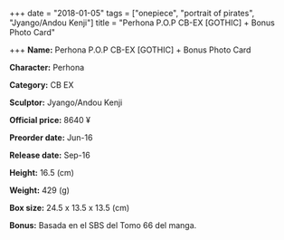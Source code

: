 +++
date = "2018-01-05"
tags = ["onepiece", "portrait of pirates", "Jyango/Andou Kenji"]
title = "Perhona P.O.P CB-EX [GOTHIC] + Bonus Photo Card"

+++
**Name:** Perhona P.O.P CB-EX [GOTHIC] &#43; Bonus Photo Card

**Character:** Perhona

**Category:** CB  EX 

**Sculptor:** Jyango/Andou Kenji

**Official price:** 8640 ¥

**Preorder date:** Jun-16

**Release date:** Sep-16

**Height:** 16.5 (cm)

**Weight:** 429 (g)

**Box size:** 24.5 x 13.5 x 13.5 (cm)

**Bonus:** Basada en el SBS del Tomo 66 del manga.
